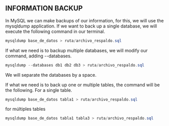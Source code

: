 ## INFORMATION BACKUP
In MySQL we can make backups of our information, for this, we will use the mysqldump application.
If we want to back up a single database, we will execute the following command in our terminal.

```powershell
mysqldump base_de_datos > ruta/archivo_respaldo.sql
```

If what we need is to backup multiple databases, we will modify our command, adding --databases.

```powershell
mysqldump --databases db1 db2 db3 > ruta/archivo_respaldo.sql
```

We will separate the databases by a space.

If what we need is to back up one or multiple tables, the command will be the following.
For a single table.

```powershell
mysqldump base_de_datos tabla1 > ruta/archivo_respaldo.sql
```

for múltiples tables

```powershell
mysqldump base_de_datos tabla1 tabla3 > ruta/archivo_respaldo.sql
```